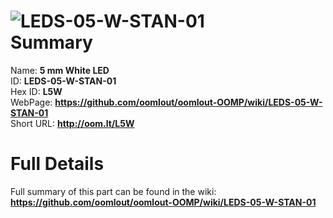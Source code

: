 
![LEDS-05-W-STAN-01](https://github.com/oomlout/oomlout-OOMP/blob/master/parts/LEDS-05-W-STAN-01/LEDS-05-W-STAN-01_420.jpg)   
Summary
=================
  
Name: __5 mm White LED__    
ID: __LEDS-05-W-STAN-01__   
Hex ID: __L5W__   
WebPage: __https://github.com/oomlout/oomlout-OOMP/wiki/LEDS-05-W-STAN-01__   
Short URL: __http://oom.lt/L5W__   

Full Details
==========================
Full summary of this part can be found in the wiki:   
__https://github.com/oomlout/oomlout-OOMP/wiki/LEDS-05-W-STAN-01__    

